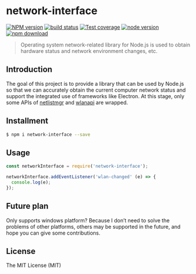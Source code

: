 # network-interface

[![NPM version][npm-image]][npm-url]
[![build status][travis-image]][travis-url]
[![Test coverage][coveralls-image]][coveralls-url]
[![node version][node-image]][node-url]
[![npm download][download-image]][download-url]

[npm-image]: https://img.shields.io/npm/v/network-interface.svg?style=flat-square
[npm-url]: https://npmjs.org/package/network-interface
[travis-image]: https://img.shields.io/travis/xudafeng/network-interface.svg?style=flat-square
[travis-url]: https://travis-ci.org/xudafeng/network-interface
[coveralls-image]: https://img.shields.io/coveralls/xudafeng/network-interface.svg?style=flat-square
[coveralls-url]: https://coveralls.io/r/xudafeng/network-interface?branch=master
[node-image]: https://img.shields.io/badge/node.js-%3E=_8-green.svg?style=flat-square
[node-url]: http://nodejs.org/download/
[download-image]: https://img.shields.io/npm/dm/network-interface.svg?style=flat-square
[download-url]: https://npmjs.org/package/network-interface

> Operating system network-related library for Node.js is used to obtain hardware status and network environment changes, etc.

## Introduction

The goal of this project is to provide a library that can be used by Node.js so that we can accurately obtain the current computer network status and support the integrated use of frameworks like Electron. At this stage, only some APIs of [netlistmgr](https://docs.microsoft.com/en-us/windows/win32/api/wlanapi/nf-wlanapi-wlanregisternotification) and [wlanapi](https://docs.microsoft.com/en-us/windows/win32/api/netlistmgr/nf-netlistmgr-inetworklistmanager-get_isconnectedtointernet) are wrapped.

## Installment

```bash
$ npm i network-interface --save
```

## Usage

```javascript
const networkInterface = require('network-interface');

networkInterface.addEventListener('wlan-changed' (e) => {
  console.log(e);
});
```

## Future plan

Only supports windows platform? Because I don’t need to solve the problems of other platforms, others may be supported in the future, and hope you can give some contributions.

## License

The MIT License (MIT)

